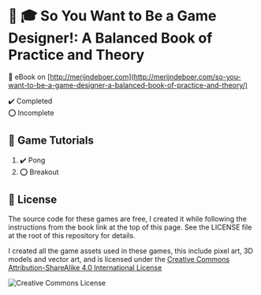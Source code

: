 # :notebook_with_decorative_cover: :mortar_board: So You Want to Be a Game Designer!: A Balanced Book of Practice and Theory

:link: eBook on [http://merijndeboer.com](http://merijndeboer.com/so-you-want-to-be-a-game-designer-a-balanced-book-of-practice-and-theory/)

:heavy_check_mark: Completed  
:o: Incomplete

## :beginner: Game Tutorials

1. :heavy_check_mark: Pong
2. :o: Breakout

## :page_with_curl: License

The source code for these games are free, I created it while following the instructions from the book link at the top of this page. See the LICENSE file at the root of this repository for details.

I created all the game assets used in these games, this include pixel art, 3D models and vector art, and is licensed under the [Creative Commons Attribution-ShareAlike 4.0 International License](http://creativecommons.org/licenses/by-sa/4.0/)

![Creative Commons License](https://i.creativecommons.org/l/by-sa/4.0/88x31.png)
